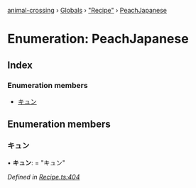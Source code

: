 [animal-crossing](../README.md) › [Globals](../globals.md) › ["Recipe"](../modules/_recipe_.md) › [PeachJapanese](_recipe_.peachjapanese.md)

# Enumeration: PeachJapanese

## Index

### Enumeration members

* [キュン](_recipe_.peachjapanese.md#キュン)

## Enumeration members

###  キュン

• **キュン**: = "キュン"

*Defined in [Recipe.ts:404](https://github.com/Norviah/animal-crossing/blob/ac736df/module/types/Recipe.ts#L404)*
